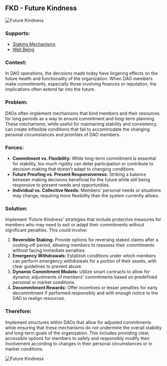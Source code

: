 ## FKD - Future Kindness

![Future Kindness](./output/illustrations/future_kindness.png)

### Supports:
* [Staking Mechanisms](./staking_mechanisms.html)
* [Well Being](./well_being.html)

### Context:
In DAO operations, the decisions made today have lingering effects on the future health and functionality of the organization. When DAO members make commitments, especially those involving finances or reputation, the implications often extend far into the future.

### Problem:
DAOs often implement mechanisms that bind members and their resources for long periods as a way to ensure commitment and long-term planning. These mechanisms, while useful for maintaining stability and consistency, can create inflexible conditions that fail to accommodate the changing personal circumstances and priorities of DAO members.

### Forces:
- **Commitment vs. Flexibility:** While long-term commitment is essential for stability, too much rigidity can deter participation or contribute to decision-making that doesn't adapt to changing conditions.
- **Future Proofing vs. Present Responsiveness:** Striking a balance between making decisions beneficial for the future while still being responsive to present needs and opportunities.
- **Individual vs. Collective Needs:** Members' personal needs or situations may change, requiring more flexibility than the system currently allows.

### Solution:
Implement 'Future Kindness' strategies that include protective measures for members who may need to exit or adapt their commitments without significant penalties. This could involve:
1. **Reversible Staking:** Provide options for reversing staked claims after a cooling-off period, allowing members to reassess their commitments without facing immediate penalties.
2. **Emergency Withdrawals:** Establish conditions under which members can perform emergency withdrawals for a portion of their assets, with clear guidelines to prevent abuse.
3. **Dynamic Commitment Models:** Utilize smart contracts to allow for dynamic adjustments of members' commitments based on predefined personal or market conditions.
4. **Decommitment Rewards:** Offer incentives or lesser penalties for early decommitment if performed responsibly and with enough notice to the DAO to realign resources.

### Therefore:
Implement structures within DAOs that allow for adjusted commitments while ensuring that these mechanisms do not undermine the overall stability and long-term goals of the organization. This includes providing clear, accessible options for members to safely and responsibly modify their involvement according to changes in their personal circumstances or in market conditions.


![Future Kindness](./output/future_kindness_specific_graph.png)